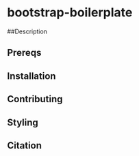 # bootstrap-boilerplate

##Description 

## Prereqs 
## Installation 

## Contributing 

## Styling 

## Citation 
